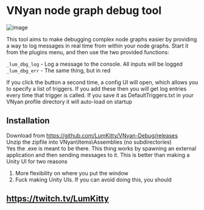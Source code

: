 # VNyan node graph debug tool

![image](https://github.com/user-attachments/assets/5ad5e788-080d-4f12-8d21-83f0a63ba37c)

This tool aims to make debugging complex node graphs easier by providing a way to log messages in real time from within your node graphs.
Start it from the plugins menu, and then use the two provided functions:

```_lum_dbg_log``` - Log a message to the console. All inputs will be logged  
```_lum_dbg_err``` - The same thing, but in red  

If you click the button a second time, a config UI will open, which allows you to specify a list of triggers. If you add these then you will get log entries every time that trigger is called. If you save it as DefaultTriggers.txt in your VNyan profile directory it will auto-load on startup

## Installation

Download from https://github.com/LumKitty/VNyan-Debug/releases  
Unzip the zipfile into VNyan\Items\Assemblies (no subdirectories)  
Yes the .exe is meant to be there. This thing works by spawning an external application and then sending messages to it. This is better than making a Unity UI for two reasons
1) More flexibility on where you put the window
2) Fuck making Unity UIs. If you can avoid doing this, you should

## https://twitch.tv/LumKitty
